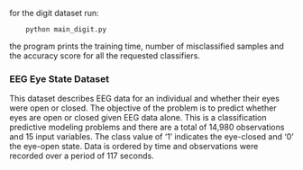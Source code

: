 for the digit dataset run:

        python main_digit.py
        
the program prints the training time, number of misclassified samples and the accuracy score for all the requested classifiers.



### EEG Eye State Dataset
This dataset describes EEG data for an individual and whether their eyes were open or closed. The objective of the problem is to predict whether eyes are open or closed given EEG data alone.
This is a classification predictive modeling problems and there are a total of 14,980 observations and 15 input variables. The class value of ‘1’ indicates the eye-closed and ‘0’ the eye-open state. Data is ordered by time and observations were recorded over a period of 117 seconds.
